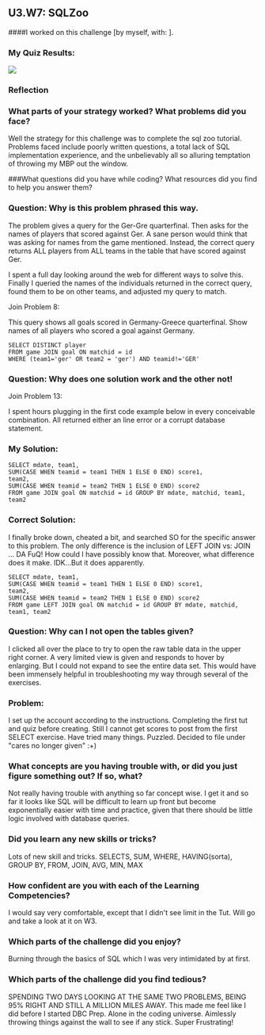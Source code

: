 ## U3.W7: SQLZoo

####I worked on this challenge [by myself, with: ].



### My Quiz Results:
<!-- Include the link to your image (saved in the imgs folder) to display it inline. -->

<img src="https://www.dropbox.com/s/3hru1wpvzxy4i4j/SQL_ZOO_screen_grab.jpg">





### Reflection


### What parts of your strategy worked? What problems did you face?

Well the strategy for this challenge was to complete the sql zoo tutorial. 
Problems faced include poorly written questions, a total lack of SQL implementation experience, 
and the unbelievably all so alluring temptation of throwing my MBP out the window.



###What questions did you have while coding? What resources did you find to help you answer them?

### Question: Why is this problem phrased this way. 

The problem gives a query for the Ger-Gre quarterfinal.
Then asks for the names of players that scored against Ger.
A sane person would think that was asking for names from the game mentioned.
Instead, the correct query returns ALL players from ALL teams in the table that have scored against Ger.

I spent a full day looking around the web for different ways to solve this.
Finally I queried the names of the individuals returned in the correct query,
found them to be on other teams, and adjusted my query to match. 


Join Problem 8:

This query shows all goals scored in Germany-Greece quarterfinal.
Show names of all players who scored a goal against Germany.



	SELECT DISTINCT player
	FROM game JOIN goal ON matchid = id 
	WHERE (team1='ger' OR team2 = 'ger') AND teamid!='GER'

### Question: Why does one solution work and the other not!

Join Problem 13:

I spent hours plugging in the first code example below in every conceivable combination.
All returned either an line error or a corrupt database statement.

### My Solution:

	SELECT mdate, team1,
	SUM(CASE WHEN teamid = team1 THEN 1 ELSE 0 END) score1,
	team2,
	SUM(CASE WHEN teamid = team2 THEN 1 ELSE 0 END) score2
	FROM game JOIN goal ON matchid = id GROUP BY mdate, matchid, team1, team2

### Correct Solution:

I finally broke down, cheated a bit, and searched SO for the specific answer to this problem.
The only difference is the inclusion of LEFT JOIN vs: JOIN ...
DA FuQ! How could I have possibly know that. Moreover, what difference does it make. IDK...But it does apparently.

	SELECT mdate, team1,
	SUM(CASE WHEN teamid = team1 THEN 1 ELSE 0 END) score1,
	team2,
	SUM(CASE WHEN teamid = team2 THEN 1 ELSE 0 END) score2
	FROM game LEFT JOIN goal ON matchid = id GROUP BY mdate, matchid, team1, team2

### Question: Why can I not open the tables given?

I clicked all over the place to try to open the raw table data in the upper right corner.
A very limited view is given and responds to hover by enlarging. But I could not expand to see the
entire data set. This would have been immensely helpful in troubleshooting my way through several of the exercises.

### Problem: 
I set up the account according to the instructions. Completing the first tut and quiz before creating. Still I cannot get scores to post from the first SELECT exercise. Have tried many things. Puzzled. Decided to file under "cares no longer given" :+)




### What concepts are you having trouble with, or did you just figure something out? If so, what?

Not really having trouble with anything so far concept wise. I get it and so far it looks like SQL will be difficult to learn up front but become exponentially easier with time and practice, given that there should be little logic involved with database queries.

### Did you learn any new skills or tricks?

Lots of new skill and tricks. SELECTS, SUM, WHERE, HAVING(sorta), GROUP BY, FROM, JOIN, AVG, MIN, MAX

### How confident are you with each of the Learning Competencies?

I would say very comfortable, except that I didn't see limit in the Tut. Will go and take a look at it on W3.

### Which parts of the challenge did you enjoy?

Burning through the basics of SQL which I was very intimidated by at first.

### Which parts of the challenge did you find tedious?

SPENDING TWO DAYS LOOKING AT THE SAME TWO PROBLEMS, BEING 95% RIGHT AND STILL A MILLION MILES AWAY.
This made me feel like I did before I started DBC Prep. Alone in the coding universe. Aimlessly throwing things against the wall to see if any stick. Super Frustrating!

